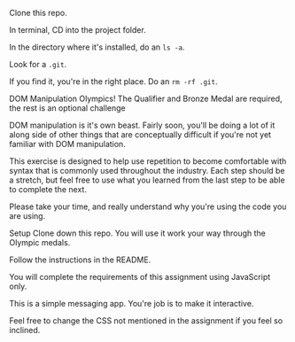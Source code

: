 Clone this repo.

In terminal, CD into the project folder.

In the directory where it's installed, do an `ls -a`.

Look for a `.git`.

If you find it, you're in the right place. Do an `rm -rf .git`.

DOM Manipulation Olympics!
The Qualifier and Bronze Medal are required, the rest is an optional challenge

DOM manipulation is it's own beast. Fairly soon, you'll be doing a lot of it along side of other things that are conceptually difficult if you're not yet familiar with DOM manipulation.

This exercise is designed to help use repetition to become comfortable with syntax that is commonly used throughout the industry. Each step should be a stretch, but feel free to use what you learned from the last step to be able to complete the next.

Please take your time, and really understand why you're using the code you are using.

Setup
Clone down this repo. You will use it work your way through the Olympic medals.

Follow the instructions in the README.

You will complete the requirements of this assignment using JavaScript only.

This is a simple messaging app. You're job is to make it interactive.

Feel free to change the CSS not mentioned in the assignment if you feel so inclined.
